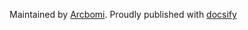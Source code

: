 Maintained by [Arcbomi](https://github.com/arcbomi). Proudly published with [docsify](https://docsify.js.io)